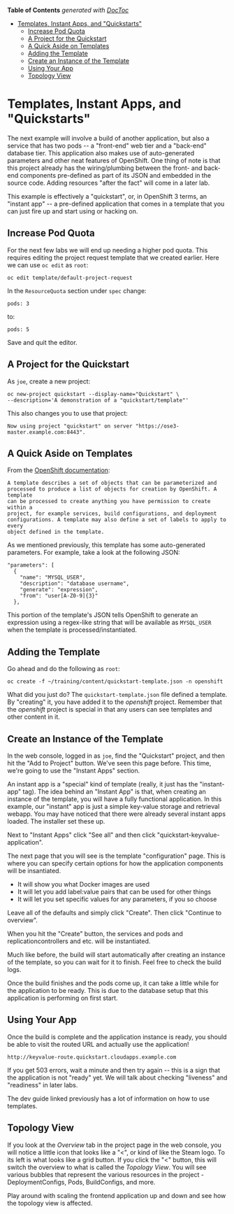 <!-- START doctoc generated TOC please keep comment here to allow auto update -->
<!-- DON'T EDIT THIS SECTION, INSTEAD RE-RUN doctoc TO UPDATE -->
**Table of Contents**  *generated with [DocToc](https://github.com/thlorenz/doctoc)*

- [Templates, Instant Apps, and "Quickstarts"](#templates-instant-apps-and-quickstarts)
  - [Increase Pod Quota](#increase-pod-quota)
  - [A Project for the Quickstart](#a-project-for-the-quickstart)
  - [A Quick Aside on Templates](#a-quick-aside-on-templates)
  - [Adding the Template](#adding-the-template)
  - [Create an Instance of the Template](#create-an-instance-of-the-template)
  - [Using Your App](#using-your-app)
  - [Topology View](#topology-view)

<!-- END doctoc generated TOC please keep comment here to allow auto update -->

# Templates, Instant Apps, and "Quickstarts"
The next example will involve a build of another application, but also a service
that has two pods -- a "front-end" web tier and a "back-end" database tier. This
application also makes use of auto-generated parameters and other neat features
of OpenShift. One thing of note is that this project already has the
wiring/plumbing between the front- and back-end components pre-defined as part
of its JSON and embedded in the source code. Adding resources "after the fact"
will come in a later lab.

This example is effectively a "quickstart", or, in OpenShift 3 terms, an
"instant app" -- a pre-defined application that comes in a template that you can
just fire up and start using or hacking on.

## Increase Pod Quota
For the next few labs we will end up needing a higher pod quota. This requires
editing the project request template that we created earlier. Here we can use
`oc edit` as `root`:

    oc edit template/default-project-request

In the `ResourceQuota` section under `spec` change:

    pods: 3

to:

    pods: 5

Save and quit the editor.

## A Project for the Quickstart
As `joe`, create a new project:

    oc new-project quickstart --display-name="Quickstart" \
    --description='A demonstration of a "quickstart/template"'

This also changes you to use that project:

    Now using project "quickstart" on server "https://ose3-master.example.com:8443".

## A Quick Aside on Templates
From the [OpenShift
documentation](https://docs.openshift.com/enterprise/latest/dev_guide/templates.html):

    A template describes a set of objects that can be parameterized and
    processed to produce a list of objects for creation by OpenShift. A template
    can be processed to create anything you have permission to create within a
    project, for example services, build configurations, and deployment
    configurations. A template may also define a set of labels to apply to every
    object defined in the template.

As we mentioned previously, this template has some auto-generated parameters.
For example, take a look at the following JSON:

    "parameters": [
      {
        "name": "MYSQL_USER",
        "description": "database username",
        "generate": "expression",
        "from": "user[A-Z0-9]{3}"
      },

This portion of the template's JSON tells OpenShift to generate an expression
using a regex-like string that will be available as `MYSQL_USER` when the
template is processed/instantiated.

## Adding the Template
Go ahead and do the following as `root`:

    oc create -f ~/training/content/quickstart-template.json -n openshift

What did you just do? The `quickstart-template.json` file defined a template. By
"creating" it, you have added it to the *openshift* project. Remember that the
*openshift* project is special in that any users can see templates and other
content in it.

## Create an Instance of the Template
In the web console, logged in as `joe`, find the "Quickstart" project, and then
hit the "Add to Project" button. We've seen this page before. This time, we're
going to use the  "Instant Apps" section.

An instant app is a "special" kind of template (really, it just has the
"instant-app" tag). The idea behind an "Instant App" is that, when creating an
instance of the template, you will have a fully functional application. In this
example, our "instant" app is just a simple key-value storage and retrieval
webapp. You may have noticed that there were already several instant apps
loaded. The installer set these up.

Next to "Instant Apps" click "See all" and then click
"quickstart-keyvalue-application".

The next page that you will see is the template "configuration" page. This is
where you can specify certain options for how the application components will be
insantiated.

* It will show you what Docker images are used
* It will let you add label:value pairs that can be used for other things
* It will let you set specific values for any parameters, if you so choose

Leave all of the defaults and simply click "Create". Then click "Continue to
overview".

When you hit the "Create" button, the services and pods and
replicationcontrollers and etc. will be instantiated.

Much like before, the build will start automatically after creating an instance
of the template, so you can wait for it to finish. Feel free to check the build
logs.

Once the build finishes and the pods come up, it can take a little while for the
application to be ready. This is due to the database setup that this application
is performing on first start.

## Using Your App
Once the build is complete and the application instance is ready, you should be
able to visit the routed URL and actually use the application!

    http://keyvalue-route.quickstart.cloudapps.example.com

If you get 503 errors, wait a minute and then try again -- this is a
sign that the application is not "ready" yet. We will talk about checking
"liveness" and "readiness" in later labs.

The dev guide linked previously has a lot of information on how to use
templates. 

## Topology View
If you look at the *Overview* tab in the project page in the web console, you
will notice a little icon that looks like a "<", or kind of like the Steam logo.
To its left is what looks like a grid button. If you click the "<" button, this
will switch the overview to what is called the *Topology View*. You will see
various bubbles that represent the various resources in the project -
DeploymentConfigs, Pods, BuildConfigs, and more.

Play around with scaling the frontend application up and down and see how the
topology view is affected.
